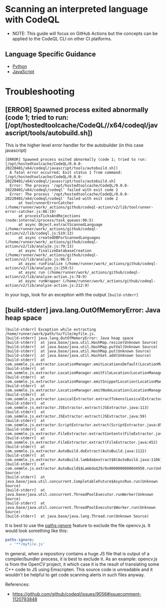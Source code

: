 # Scanning an interpreted language with CodeQL
* NOTE: This guide will focus on GitHub Actions but the concepts can be applied to the CodeQL CLI on other CI platforms.

## Language Specific Guidance
* [Python](interpreted-languages-python.md)
* [JavaScript](interpreted-languages-javascript.md)


# Troubleshooting

## [ERROR] Spawned process exited abnormally (code 1; tried to run: [/opt/hostedtoolcache/CodeQL/<version>/x64/codeql/javascript/tools/autobuild.sh])

This is the higher level error handler for the autobuilder (in this case javascript)

```
[ERROR] Spawned process exited abnormally (code 1; tried to run: [/opt/hostedtoolcache/CodeQL/0.0.0-20220401/x64/codeql/javascript/tools/autobuild.sh])
  A fatal error occurred: Exit status 1 from command: [/opt/hostedtoolcache/CodeQL/0.0.0-20220401/x64/codeql/javascript/tools/autobuild.sh]
  Error: The process '/opt/hostedtoolcache/CodeQL/0.0.0-20220401/x64/codeql/codeql' failed with exit code 2
  Error: The process '/opt/hostedtoolcache/CodeQL/0.0.0-20220401/x64/codeql/codeql' failed with exit code 2
      at toolrunnerErrorCatcher (/home/runner/work/_actions/github/codeql-action/v2/lib/toolrunner-error-catcher.js:86:19)
      at processTicksAndRejections (node:internal/process/task_queues:96:5)
      at async Object.extractScannedLanguage (/home/runner/work/_actions/github/codeql-action/v2/lib/codeql.js:519:13)
      at async createdDBForScannedLanguages (/home/runner/work/_actions/github/codeql-action/v2/lib/analyze.js:79:13)
      at async finalizeDatabaseCreation (/home/runner/work/_actions/github/codeql-action/v2/lib/analyze.js:96:5)
      at async runFinalize (/home/runner/work/_actions/github/codeql-action/v2/lib/analyze.js:259:5)
      at async run (/home/runner/work/_actions/github/codeql-action/v2/lib/analyze-action.js:78:9)
      at async runWrapper (/home/runner/work/_actions/github/codeql-action/v2/lib/analyze-action.js:212:9)
```

In your logs, look for an exception with the output `[build-stderr]`

## [build-stderr] java.lang.OutOfMemoryError: Java heap space
```
[build-stderr] Exception while extracting /home/runner/work/path/to/file/myfile.js.
[build-stderr] java.lang.OutOfMemoryError: Java heap space
[build-stderr] 	at java.base/java.util.HashMap.resize(Unknown Source)
[build-stderr] 	at java.base/java.util.HashMap.putVal(Unknown Source)
[build-stderr] 	at java.base/java.util.HashMap.put(Unknown Source)
[build-stderr] 	at java.base/java.util.HashSet.add(Unknown Source)
[build-stderr] 	at com.semmle.js.extractor.LocationManager.emitLocationsDefault(LocationManager.java:156)
[build-stderr] 	at com.semmle.js.extractor.LocationManager.emitFileLocation(LocationManager.java:146)
[build-stderr] 	at com.semmle.js.extractor.LocationManager.emitSnippetLocation(LocationManager.java:141)
[build-stderr] 	at com.semmle.js.extractor.LocationManager.emitNodeLocation(LocationManager.java:126)
[build-stderr] 	at com.semmle.js.extractor.LexicalExtractor.extractTokens(LexicalExtractor.java:166)
[build-stderr] 	at com.semmle.js.extractor.JSExtractor.extract(JSExtractor.java:113)
[build-stderr] 	at com.semmle.js.extractor.JSExtractor.extract(JSExtractor.java:59)
[build-stderr] 	at com.semmle.js.extractor.ScriptExtractor.extract(ScriptExtractor.java:85)
[build-stderr] 	at com.semmle.js.extractor.FileExtractor.extractContents(FileExtractor.java:545)
[build-stderr] 	at com.semmle.js.extractor.FileExtractor.extract(FileExtractor.java:452)
[build-stderr] 	at com.semmle.js.extractor.AutoBuild.doExtract(AutoBuild.java:1122)
[build-stderr] 	at com.semmle.js.extractor.AutoBuild.lambda$extract$8(AutoBuild.java:1106)
[build-stderr] 	at com.semmle.js.extractor.AutoBuild$$Lambda$29/0x00000008000d4950.run(Unknown Source)
[build-stderr] 	at java.base/java.util.concurrent.CompletableFuture$AsyncRun.run(Unknown Source)
[build-stderr] 	at java.base/java.util.concurrent.ThreadPoolExecutor.runWorker(Unknown Source)
[build-stderr] 	at java.base/java.util.concurrent.ThreadPoolExecutor$Worker.run(Unknown Source)
[build-stderr] 	at java.base/java.lang.Thread.run(Unknown Source)
```

It is best to use the [paths-ignore](https://docs.github.com/en/code-security/code-scanning/automatically-scanning-your-code-for-vulnerabilities-and-errors/configuring-code-scanning#specifying-directories-to-scan) feature to exclude the file opencv.js. It would look something like this:

```yml
paths-ignore:
  - '**/myfile.js'
```

In general, when a repository contains a huge JS file that is output of a compiler/bundler process, it is best to exclude it. As an example: opencv.js is from the OpenCV project, it which case it is the result of translating some C++ code to JS using Emscripten. This source code is unreadable and it wouldn't be helpful to get code scanning alerts in such files anyway.

References:
- https://github.com/github/codeql/issues/9056#issuecomment-1120793848
